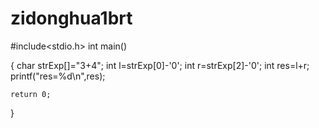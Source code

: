 # zidonghua1brt
#include<stdio.h>
int main()

{
	char strExp[]="3+4";
	int l=strExp[0]-'0';
	int r=strExp[2]-'0';
	int res=l+r;
	printf("res=%d\n",res);
	
	return 0;
}
